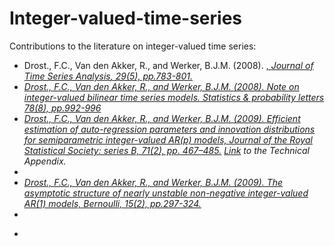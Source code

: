 # Integer-valued-time-series

Contributions to the literature on integer-valued time series:
<ul>
 <li> Drost., F.C., Van den Akker, R., and Werker, B.J.M. (2008). <a href="[Local asymptotic normality and efficient estimation for INAR(p) models](https://doi.org/10.1111/j.1467-9892.2008.00581.x)" target="_blank"  rel="noopener noreferrer">, <i>Journal of Time Series Analysis<i>, 29(5), pp.783-801.</a>
  <li>   <a href="[[https://doi.org/10.1111/j.1467-9868.2008.00687.x](https://doi.org/10.1016/j.spl.2007.10.008)]([https://doi.org/10.1111/j.1467-9892.2008.00581.x](https://doi.org/10.1016/j.spl.2007.10.008))" target="_blank"  rel="noopener noreferrer">
    Drost., F.C., Van den Akker, R., and Werker, B.J.M. (2008).
    Note on integer-valued bilinear time series models.
 Statistics & probability letters 78(8), pp.992-996
  <li> <a href="https://doi.org/10.1111/j.1467-9868.2008.00687.x" target="_blank"  rel="noopener noreferrer">
 Drost., F.C., Van den Akker, R., and Werker, B.J.M. (2009). Efficient estimation of auto-regression parameters
and innovation distributions for semiparametric integer-valued AR(p) models, <i>Journal of the Royal Statistical Society: series B, 71(2), pp. 467–485.</a>
<a href="https://github.com/ramonVDAKKER/integer-valued-time-series/blob/main/DvdAW%20(2009%3B%20JRSBB)%20-%20Technical%20Appendix.pdf"  target="_blank"  rel="noopener noreferrer">Link</a> to the Technical Appendix. 
<li>
 <li>
  <a href="https://doi.org/10.3150/08-BEJ153" target="_blank"  rel="noopener noreferrer">
 Drost., F.C., Van den Akker, R., and Werker, B.J.M. (2009). The asymptotic structure of nearly unstable non-negative integer-valued AR(1) models, <i>Bernoulli,  15(2), pp.297-324.</a>
  <li>
   <li>
 <ul>
  
